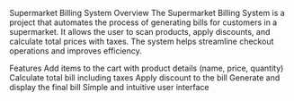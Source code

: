 Supermarket Billing System
Overview
The Supermarket Billing System is a project that automates the process of generating bills for customers in a supermarket. It allows the user to scan products, apply discounts, and calculate total prices with taxes. The system helps streamline checkout operations and improves efficiency.

Features
Add items to the cart with product details (name, price, quantity)
Calculate total bill including taxes
Apply discount to the bill
Generate and display the final bill
Simple and intuitive user interface
